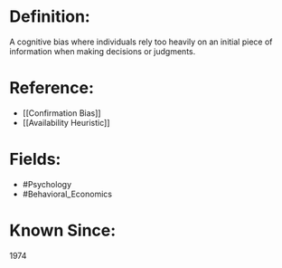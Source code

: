 

# Definition:
A cognitive bias where individuals rely too heavily on an initial piece of information when making decisions or judgments.

# Reference:
- [[Confirmation Bias]]
- [[Availability Heuristic]]

# Fields: 
- #Psychology
- #Behavioral_Economics

# Known Since:
1974

